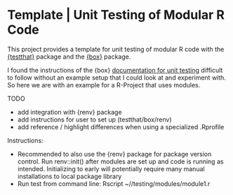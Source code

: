 
# Template | Unit Testing of Modular R Code

This project provides a template for unit testing of modular R code with the  [\{testthat\}](https://testthat.r-lib.org) package and the [\{box\}](https://klmr.me/box/) package.

I found the instructions of the \{box\} [documentation for unit testing](https://klmr.me/box/articles/testing.html) difficult to follow without an example setup that I could look at and experiment with. So here we are with an example for a R-Project that uses modules. 


TODO
* add integration with \{renv\} package
* add instructions for user to set up (testthat/box/renv)
* add reference / highlight differences when using a specialized .Rprofile 


Instructions: 
* Recommended to also use the \{renv\} package for package version control. Run renv::init() after modules are set up and code is running as intended. Initializing to early will potentially require many manual installations to local package library 
* Run test from command line: Rscript ~/<path to project>/testing/modules/module1.r